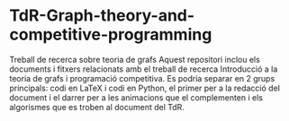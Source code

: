 # TdR-Graph-theory-and-competitive-programming
Treball de recerca sobre teoria de grafs
Aquest repositori inclou els documents i fitxers relacionats amb el treball de recerca Introducció a la teoria de grafs i programació competitiva. Es podria separar en 2 grups principals: codi en LaTeX i codi en Python, el primer per a la redacció del document i el darrer per a les animacions que el complementen i els algorismes que es troben al document del TdR.
